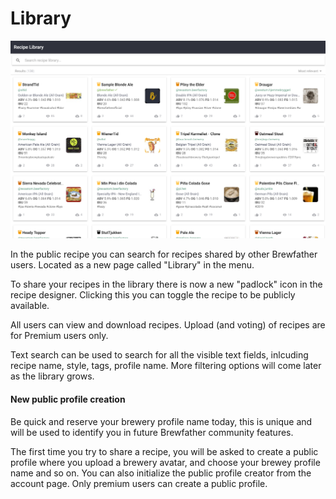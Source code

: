 # Library

![](.gitbook/assets/image%20%2860%29.png)

In the public recipe  you can search for recipes shared by other Brewfather users. Located as a new page called "Library" in the menu.

To share your recipes in the library there is now a new "padlock" icon in the recipe designer. Clicking this you can toggle the recipe to be publicly available.

All users can view and download recipes. Upload \(and voting\) of recipes are for Premium users only.

Text search can be used to search for all the visible text fields, inlcuding recipe name, style, tags, profile name. More filtering options will come later as the library grows.

#### New public profile creation

Be quick and reserve your brewery profile name today, this is unique and will be used to identify you in future Brewfather community features. 

The first time you try to share a recipe, you will be asked to create a public profile where you upload a brewery avatar, and choose your brewey profile name and so on. You can also initialize the public profile creator from the account page. Only premium users can create a public profile.

